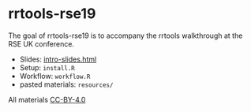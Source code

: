 
# rrtools-rse19

<!-- badges: start -->
<!-- badges: end -->

The goal of rrtools-rse19 is to accompany the rrtools walkthrough at the RSE UK conference.

- Slides: [intro-slides.html](https://annakrystalli.me/rrtools-rse19/intro-slides.html#1)
- Setup: `install.R`
- Workflow: `workflow.R`
- pasted materials: `resources/`

All materials [CC-BY-4.0](http://creativecommons.org/licenses/by/4.0/)

